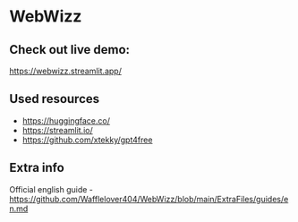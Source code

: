 # WebWizz
## Check out live demo:
https://webwizz.streamlit.app/
## Used resources
- https://huggingface.co/
- https://streamlit.io/
- https://github.com/xtekky/gpt4free
## Extra info
Official english guide - https://github.com/Wafflelover404/WebWizz/blob/main/ExtraFiles/guides/en.md
